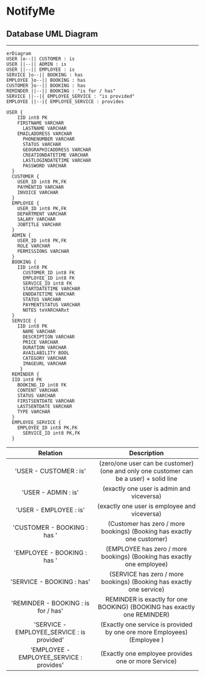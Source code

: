 # NotifyMe 
## Database UML Diagram
---
```mermaid
erDiagram
USER |o--|| CUSTOMER : is
USER ||--|| ADMIN : is
USER ||--|| EMPLOYEE : is
SERVICE }o--|| BOOKING : has
EMPLOYEE }o--|| BOOKING : has
CUSTOMER }o--|| BOOKING : has
REMINDER ||--|| BOOKING : "is for / has"
SERVICE ||--|{ EMPLOYEE_SERVICE : "is provided"
EMPLOYEE ||--|{ EMPLOYEE_SERVICE : provides

USER {
    IID int8 PK
    FIRSTNAME VARCHAR 
	  LASTNAME VARCHAR
    EMAILADDRESS VARCHAR
	  PHONENUMBER VARCHAR
	  STATUS VARCHAR
	  GEOGRAPHICADDRESS VARCHAR
	  CREATIONDATETIME VARCHAR
	  LASTLOGINDATETIME VARCHAR
	  PASSWORD VARCHAR
  }
  CUSTOMER {
    USER_ID int8 PK,FK
    PAYMENTID VARCHAR
    INVOICE VARCHAR 
  }
  EMPLOYEE {
    USER_ID int8 PK,FK
    DEPARTMENT VARCHAR
    SALARY VARCHAR
    JOBTITLE VARCHAR
  }
  ADMIN {
    USER_ID int8 PK,FK
    ROLE VARCHAR
    PERMISSIONS VARCHAR
  }
  BOOKING {
    IID int8 PK
	  CUSTOMER_ID int8 FK
	  EMPLOYEE_ID int8 FK
	  SERVICE_ID int8 FK
	  STARTDATETIME VARCHAR 
	  ENDDATETIME VARCHAR 
	  STATUS VARCHAR
	  PAYMENTSTATUS VARCHAR 
	  NOTES teVARCHARxt
  }
  SERVICE {
    IID int8 PK
	  NAME VARCHAR
	  DESCRIPTION VARCHAR
	  PRICE VARCHAR 
	  DURATION VARCHAR 
	  AVAILABILITY BOOL
	  CATEGORY VARCHAR 
	  IMAGEURL VARCHAR 
	 }
  REMINDER {
  IID int8 PK
	BOOKING_ID int8 FK
	CONTENT VARCHAR 
	STATUS VARCHAR 
	FIRSTSENTDATE VARCHAR 
	LASTSENTDATE VARCHAR 
	TYPE VARCHAR 
  }
  EMPLOYEE_SERVICE {
    EMPLOYEE_ID int8 PK,FK
	  SERVICE_ID int8 PK,FK
  }

 ```


 Relation                                     | Description                                                                                  
:--------------------------------------------:|:--------------------------------------------------------------------------------------------:
 'USER \- CUSTOMER : is'                      | \(zero/one user can be customer\) \(one and only one customer can be a user\) \+ solid line  
 'USER \- ADMIN : is'                         | \(exactly one user is admin and viceversa\)                                                  
 'USER \- EMPLOYEE : is'                      | \(exactly one user is employee and viceversa\)                                               
 'CUSTOMER \- BOOKING : has '                 | \(Customer has zero / more bookings\) \(Booking has exactly one customer\)                   
 'EMPLOYEE \- BOOKING : has '                 | \(EMPLOYEE has zero / more bookings\) \(Booking has exactly one employee\)                   
 'SERVICE \- BOOKING : has'                   | \(SERVICE has zero / more bookings\) \(Booking has exactly one service\)                     
 'REMINDER \- BOOKING : is for / has'         | REMINDER is exactly for one BOOKING\) \(BOOKING has exactly one REMINDER\)                   
 'SERVICE \- EMPLOYEE\_SERVICE : is provided' | \(Exactly one service is provided by one ore more Employees\) \(Employee \)                  
 'EMPLOYEE \- EMPLOYEE\_SERVICE : provides'   | \(Exactly one employee provides one or more Service\)                                        


